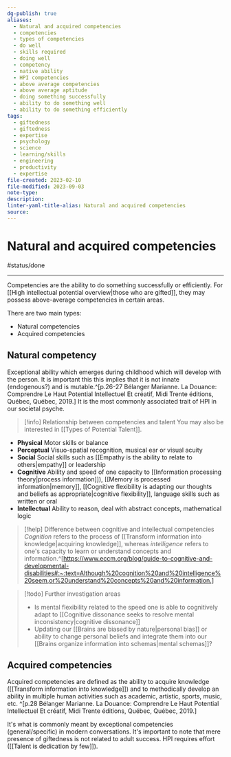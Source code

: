 ```yaml
---
dg-publish: true
aliases:
  - Natural and acquired competencies
  - competencies
  - types of competencies
  - do well
  - skills required
  - doing well
  - competency
  - native ability
  - HPI competencies
  - above average competencies
  - above average aptitude
  - doing something successfully
  - ability to do something well
  - ability to do something efficiently
tags:
  - giftedness
  - giftedness
  - expertise
  - psychology
  - science
  - learning/skills
  - engineering
  - productivity
  - expertise
file-created: 2023-02-10
file-modified: 2023-09-03
note-type: 
description: 
linter-yaml-title-alias: Natural and acquired competencies
source: 
---
```


# Natural and acquired competencies

#status/done

---

Competencies are the ability to do something successfully or efficiently. For [[High intellectual potential overview|those who are gifted]], they may possess above-average competencies in certain areas.

There are two main types:
- Natural competencies
- Acquired competencies

## Natural competency

Exceptional ability which emerges during childhood which will develop with the person. It is important this this implies that it is not innate (endogenous?) and is mutable.^[p.26-27 Bélanger Marianne. La Douance: Comprendre Le Haut Potential Intellectuel Et créatif, Midi Trente éditions, Québec, Québec, 2019.] It is the most commonly associated trait of HPI in our societal psyche.

> [!info] Relationship between competencies and talent
> You may also be interested in [[Types of Potential Talent]].

- **Physical**  Motor skills or balance
- **Perceptual**  Visuo-spatial recognition, musical ear or visual acuity
- **Social**  Social skills such as [[Empathy is the ability to relate to others|empathy]] or leadership
- **Cognitive**  Ability and speed of one capacity to [[Information processing theory\|process information]]), [[Memory is processed information\|memory]], [[Cognitive flexibility is adapting our thoughts and beliefs as appropriate\|cognitive flexibility]], language skills such as written or oral
- **Intellectual**  Ability to reason, deal with abstract concepts, mathematical logic

> [!help] Difference between cognitive and intellectual competencies
>  *Cognition* refers to the process of [[Transform information into knowledge|acquiring knowledge]], whereas *intelligence* refers to one's capacity to learn or understand concepts and information.^[https://www.eccm.org/blog/guide-to-cognitive-and-developmental-disabilities#:~:text=Although%20cognition%20and%20intelligence%20seem,or%20understand%20concepts%20and%20information.]

> [!todo] Further investigation areas
> - Is mental flexibility related to the speed one is able to cognitively adapt to [[Cognitive dissonance seeks to resolve mental inconsistency|cognitive dissonance]] 
> - Updating our [[Brains are biased by nature|personal bias]]  or ability to change personal beliefs and integrate them into our [[Brains organize information into schemas|mental schemas]]?

## Acquired competencies

Acquired competencies are defined as the ability to acquire knowledge ([[Transform information into knowledge]]) and to methodically develop an ability in multiple human activities such as academic, artistic, sports, music, etc. ^[p.28 Bélanger Marianne. La Douance: Comprendre Le Haut Potential Intellectuel Et créatif, Midi Trente éditions, Québec, Québec, 2019.]

It's what is commonly meant by exceptional competencies (general/specific) in modern conversations. It's important to note that mere presence of giftedness is not related to adult success. HPI requires effort ([[Talent is dedication by few]]).
